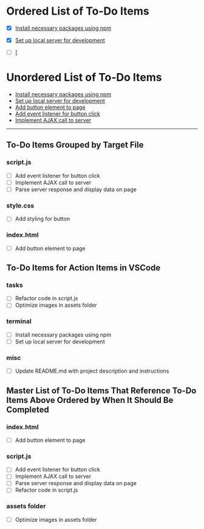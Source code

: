 
# Ordered List of To-Do Items
- [x] [Install necessary packages using npm](todo_logs/1.md)
- [x] [Set up local server for development](todo_logs/2.md)
- [ ] [




# Unordered List of To-Do Items
- [Install necessary packages using npm](/Users/larralapid/projects/website/devdocs/1.md)
- [Set up local server for development](/Users/larralapid/projects/website/devdocs/todo.md#ed8c6549bwf9)
- [Add button element to page](/Users/larralapid/projects/website/devdocs/todo.md#b7c7f1b9bwf9)
- [Add event listener for button click](/Users/larralapid/projects/website/devdocs/todo.md#b7c7f1b9bwf9)
- [Implement AJAX call to server](/Users/larralapid/projects/website/devdocs/todo.md#b7c7f1b)

----
## To-Do Items Grouped by Target File

### script.js
- [ ] Add event listener for button click
- [ ] Implement AJAX call to server
- [ ] Parse server response and display data on page

### style.css
- [ ] Add styling for button

### index.html
- [ ] Add button element to page

## To-Do Items for Action Items in VSCode

### tasks
- [ ] Refactor code in script.js
- [ ] Optimize images in assets folder

### terminal
- [ ] Install necessary packages using npm
- [ ] Set up local server for development

### misc
- [ ] Update README.md with project description and instructions

## Master List of To-Do Items That Reference To-Do Items Above Ordered by When It Should Be Completed



### index.html
- [ ] Add button element to page

### script.js
- [ ] Add event listener for button click
- [ ] Implement AJAX call to server
- [ ] Parse server response and display data on page
- [ ] Refactor code in script.js

### assets folder
- [ ] Optimize images in assets folder
